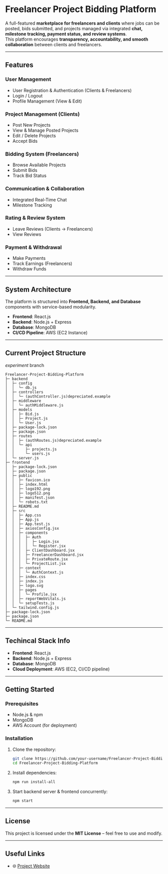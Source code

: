 # Freelancer Project Bidding Platform  

A full-featured **marketplace for freelancers and clients** where jobs can be posted, bids submitted, and projects managed via integrated **chat, milestone tracking, payment status, and review systems**.  
This platform encourages **transparency, accountability, and smooth collaboration** between clients and freelancers.  

---

## Features  

### User Management  
- User Registration & Authentication (Clients & Freelancers)  
- Login / Logout  
- Profile Management (View & Edit)  

### Project Management (Clients)  
- Post New Projects  
- View & Manage Posted Projects  
- Edit / Delete Projects  
- Accept Bids  

### Bidding System (Freelancers)  
- Browse Available Projects  
- Submit Bids  
- Track Bid Status  

### Communication & Collaboration  
- Integrated Real-Time Chat  
- Milestone Tracking  

### Rating & Review System  
- Leave Reviews (Clients → Freelancers)  
- View Reviews  

### Payment & Withdrawal  
- Make Payments  
- Track Earnings (Freelancers)  
- Withdraw Funds  

---

## System Architecture  

The platform is structured into **Frontend, Backend, and Database** components with service-based modularity.  

- **Frontend**: React.js  
- **Backend**: Node.js + Express  
- **Database**: MongoDB  
- **CI/CD Pipeline**: AWS (EC2 Instance)  

---

## Current Project Structure
*experiment* branch
```
Freelancer-Project-Bidding-Platform
├─ backend
│  ├─ config
│  │  └─ db.js
│  ├─ controllers
│  │  └─ (authController.js)depreciated.example
│  ├─ middleware
│  │  └─ authMiddleware.js
│  ├─ models
│  │  ├─ Bid.js
│  │  ├─ Project.js
│  │  └─ User.js
│  ├─ package-lock.json
│  ├─ package.json
│  ├─ routes
│  │  ├─ (authRoutes.js)depreciated.example
│  │  └─ api
│  │     ├─ projects.js
│  │     └─ users.js
│  └─ server.js
├─ frontend
│  ├─ package-lock.json
│  ├─ package.json
│  ├─ public
│  │  ├─ favicon.ico
│  │  ├─ index.html
│  │  ├─ logo192.png
│  │  ├─ logo512.png
│  │  ├─ manifest.json
│  │  └─ robots.txt
│  ├─ README.md
│  ├─ src
│  │  ├─ App.css
│  │  ├─ App.js
│  │  ├─ App.test.js
│  │  ├─ axiosConfig.jsx
│  │  ├─ components
│  │  │  ├─ Auth
│  │  │  │  ├─ Login.jsx
│  │  │  │  └─ Register.jsx
│  │  │  ├─ ClientDashboard.jsx
│  │  │  ├─ FreelancerDashboard.jsx
│  │  │  ├─ PrivateRoute.jsx
│  │  │  └─ ProjectList.jsx
│  │  ├─ context
│  │  │  └─ AuthContext.js
│  │  ├─ index.css
│  │  ├─ index.js
│  │  ├─ logo.svg
│  │  ├─ pages
│  │  │  └─ Profile.jsx
│  │  ├─ reportWebVitals.js
│  │  └─ setupTests.js
│  └─ tailwind.config.js
├─ package-lock.json
├─ package.json
└─ README.md
```

---

## Techincal Stack Info

- **Frontend**: React.js  
- **Backend**: Node.js + Express  
- **Database**: MongoDB  
- **Cloud Deployment**: AWS (EC2, CI/CD pipeline)  

---

## Getting Started  

### Prerequisites  
- Node.js & npm  
- MongoDB  
- AWS Account (for deployment)  

### Installation  

1. Clone the repository:  
   ```bash
   git clone https://github.com/your-username/Freelancer-Project-Bidding-Platform.git
   cd Freelancer-Project-Bidding-Platform
   ```

2. Install dependencies:  
   ```bash
   npm run install-all
   ```

3. Start backend server & frontend concurrently:  
   ```bash
   npm start
   ```

---

## License  
This project is licensed under the **MIT License** – feel free to use and modify.  

---

## Useful Links  
- 🌐 [Project Website](http://3.26.96.188:5001)
